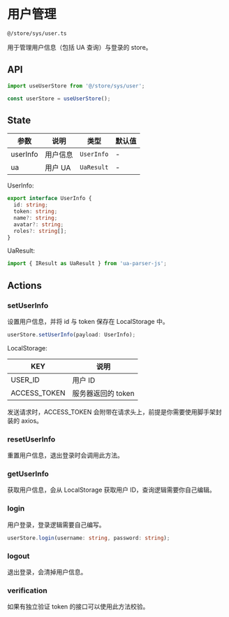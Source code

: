 # 用户管理

`@/store/sys/user.ts`

用于管理用户信息（包括 UA 查询）与登录的 store。

## API

```javascript
import useUserStore from '@/store/sys/user';

const userStore = useUserStore();
```

## State

| 参数     | 说明     | 类型       | 默认值 |
| -------- | -------- | ---------- | ------ |
| userInfo | 用户信息 | `UserInfo` | -      |
| ua       | 用户 UA  | `UaResult` | -      |

UserInfo:

```typescript
export interface UserInfo {
  id: string;
  token: string;
  name?: string;
  avatar?: string;
  roles?: string[];
}
```

UaResult:

```typescript
import { IResult as UaResult } from 'ua-parser-js';
```

## Actions

### setUserInfo

设置用户信息，并将 id 与 token 保存在 LocalStorage 中。

```typescript
userStore.setUserInfo(payload: UserInfo);
```

LocalStorage:

| KEY          | 说明               |
| ------------ | ------------------ |
| USER_ID      | 用户 ID            |
| ACCESS_TOKEN | 服务器返回的 token |

发送请求时，ACCESS_TOKEN 会附带在请求头上，前提是你需要使用脚手架封装的 axios。

### resetUserInfo

重置用户信息，退出登录时会调用此方法。

### getUserInfo

获取用户信息，会从 LocalStorage 获取用户 ID，查询逻辑需要你自己编辑。

### login

用户登录，登录逻辑需要自己编写。

```typescript
userStore.login(username: string, password: string);
```

### logout

退出登录，会清掉用户信息。

### verification

如果有独立验证 token 的接口可以使用此方法校验。
